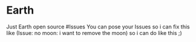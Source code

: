 # Earth
Just Earth open source
#Issues
You can pose your Issues so i can fix this like (Issue: no moon: i want to remove the moon) so i can do like this ;)
